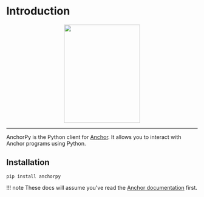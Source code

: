 # Introduction
<div align="center">
    <img src="https://raw.githubusercontent.com/kevinheavey/anchorpy/main/docs/img/caduceus-anchor.jpg" width="200" height="260">
</div>

---

AnchorPy is the Python client for [Anchor](https://github.com/project-serum/anchor). It allows you to interact with Anchor programs using Python.

## Installation

```shell
pip install anchorpy
```


!!! note
    These docs will assume you've read the [Anchor documentation](https://project-serum.github.io/anchor/tutorials/tutorial-0.html) first.